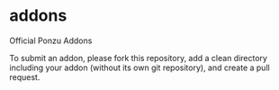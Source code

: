# addons

Official Ponzu Addons

To submit an addon, please fork this repository, add a clean directory including your addon (without its own git repository), and create a pull request.
